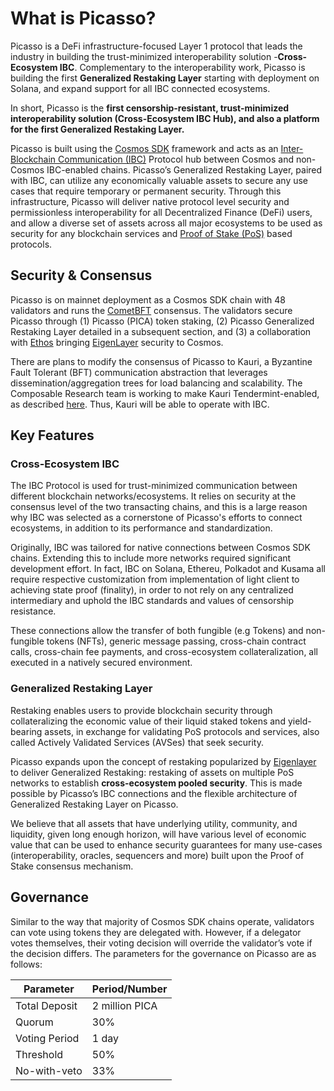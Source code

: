 # What is Picasso?

Picasso is a DeFi infrastructure-focused Layer 1 protocol that leads the industry in building the trust-minimized interoperability solution -**Cross-Ecosystem IBC**. Complementary to the interoperability work, Picasso is building the first **Generalized Restaking Layer** starting with deployment on Solana, and expand support for all IBC connected ecosystems.

In short, Picasso is the **first censorship-resistant, trust-minimized interoperability solution (Cross-Ecosystem IBC Hub), and also a platform for the first Generalized Restaking Layer.**

Picasso is built using the [Cosmos SDK](https://v1.cosmos.network/sdk) framework and acts as an [Inter-Blockchain Communication (IBC)](https://www.ibcprotocol.dev/) Protocol hub between Cosmos and non-Cosmos IBC-enabled chains. Picasso’s Generalized Restaking Layer, paired with IBC, can utilize any economically valuable assets to secure any use cases that require temporary or permanent security. Through this infrastructure, Picasso will deliver native protocol level security and permissionless interoperability for all Decentralized Finance (DeFi) users, and allow a diverse set of assets across all major ecosystems to be used as security for any blockchain services and [Proof of Stake (PoS)](https://blog.cosmos.network/understanding-the-basics-of-a-proof-of-stake-security-model-de3b3e160710) based protocols.

## Security & Consensus

Picasso is on mainnet deployment as a Cosmos SDK chain with 48 validators and runs the [CometBFT](https://cometbft.com/) consensus. The validators secure Picasso through (1) Picasso (PICA) token staking, (2) Picasso Generalized Restaking Layer detailed in a subsequent section, and (3) a collaboration with [Ethos](https://ethosstake.com/) bringing [EigenLayer](https://www.eigenlayer.xyz/) security to Cosmos.

There are plans to modify the consensus of Picasso to Kauri, a Byzantine Fault Tolerant (BFT) communication abstraction that leverages dissemination/aggregation trees for load balancing and scalability. The Composable Research team is working to make Kauri Tendermint-enabled, as described [here](https://research.composable.finance/t/rfp-5-a-fast-consensus-for-cosmos-sdk-chains/304). Thus, Kauri will be able to operate with IBC.

## Key Features

### Cross-Ecosystem IBC 

The IBC Protocol is used for trust-minimized communication between different blockchain networks/ecosystems. It relies on security at the consensus level of the two transacting chains, and this is a large reason why IBC was selected as a cornerstone of Picasso's efforts to connect ecosystems, in addition to its performance and standardization. 

Originally, IBC was tailored for native connections between Cosmos SDK chains. Extending this to include more networks required significant development effort. In fact, IBC on Solana, Ethereu, Polkadot and Kusama all require respective customization from implementation of light client to achieving state proof (finality), in order to not rely on any centralized intermediary and uphold the IBC standards and values of censorship resistance.

These connections allow the transfer of both fungible (e.g Tokens) and non-fungible tokens (NFTs), generic message passing, cross-chain contract calls, cross-chain fee payments, and cross-ecosystem collateralization, all executed in a natively secured environment.

### Generalized Restaking Layer

Restaking enables users to provide blockchain security through collateralizing the economic value of their liquid staked tokens and yield-bearing assets, in exchange for validating PoS protocols and services, also called Actively Validated Services (AVSes) that seek security.

Picasso expands upon the concept of restaking popularized by [Eigenlayer](https://docs.eigenlayer.xyz/eigenlayer/overview/) to deliver Generalized Restaking: restaking of assets on multiple PoS networks to establish **cross-ecosystem pooled security**. This is made possible by Picasso’s IBC connections and the flexible architecture of Generalized Restaking Layer on Picasso.

We believe that all assets that have underlying utility, community, and liquidity, given long enough horizon, will have various level of economic value that can be used to enhance security guarantees for many use-cases (interoperability, oracles, sequencers and more) built upon the Proof of Stake consensus mechanism.

## Governance
Similar to the way that majority of Cosmos SDK chains operate, validators can vote using tokens they are delegated with. However, if a delegator votes themselves, their voting decision will override the validator’s vote if the decision differs. The parameters for the governance on Picasso are as follows:

| Parameter                                          | Period/Number  |
|----------------------------------------------------|----------------|
| Total Deposit                           | 2 million PICA          |
| Quorum          | 30%         |
| Voting Period | 1 day        |
| Threshold                | 50% |
| No-with-veto                             |  33%   |